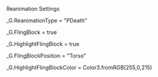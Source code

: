 Reanimation Settings




_G.ReanimationType = "PDeath"

_G.FlingBlock = true

_G.HighlightFlingBlock = true

_G.FlingBlockPosition = "Torso"

_G.HighlightFlingBlockColor = Color3.fromRGB(255,0,215)
